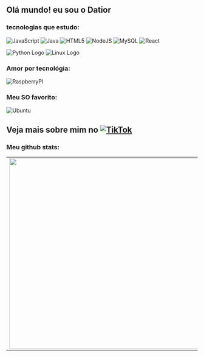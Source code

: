 ## Olá mundo! eu sou o Datior

### tecnologias que estudo:


![JavaScript](https://img.shields.io/badge/javascript-%23323330.svg?style=for-the-badge&logo=javascript&logoColor=%23F7DF1E)
![Java](https://img.shields.io/badge/java-%23ED8B00.svg?style=for-the-badge&logo=java&logoColor=white)
![HTML5](https://img.shields.io/badge/html5-%23E34F26.svg?style=for-the-badge&logo=html5&logoColor=white)
![NodeJS](https://img.shields.io/badge/node.js-6DA55F?style=for-the-badge&logo=node.js&logoColor=white)
![MySQL](https://img.shields.io/badge/mysql-%2300f.svg?style=for-the-badge&logo=mysql&logoColor=white)
![React](https://img.shields.io/badge/react-%2320232a.svg?style=for-the-badge&logo=react&logoColor=%2361DAFB)

![Python Logo](https://img.shields.io/badge/Python-3776AB?style=for-the-badge&logo=python&logoColor=white)
![Linux Logo](https://img.shields.io/badge/Linux-FCC624?style=for-the-badge&logo=linux&logoColor=black)

### Amor por tecnológia: 
![RaspberryPI](https://img.shields.io/badge/RASPBERRY%20PI-C51A4A.svg?&style=for-the-badge&logo=raspberry%20pi&logoColor=white)

### Meu SO favorito:
![Ubuntu](https://img.shields.io/badge/Ubuntu-E95420?style=for-the-badge&logo=ubuntu&logoColor=white)

## Veja mais sobre mim no <a href="https://www.tiktok.com/@datior.leonardo?lang=pt-BR" > ![TikTok](https://img.shields.io/badge/TikTok-%23000000.svg?style=for-the-badge&logo=TikTok&logoColor=white)  </a>


### Meu github stats:
<center>
<table>
    <tr>
        <td><img width="500px" align="left" src="https://github-readme-stats.vercel.app/api?username=D4T10R&show_icons=true&theme=tokyonight" /></td>
        <td><img width="450px" align="left" src="https://github-readme-stats.vercel.app/api/top-langs/?username=D4T10R&layout=compact&langs_count=12&theme=tokyonight&exclude_repo=pandas-notebook,proconsult-mvc,netflix-data"/></td>
    </tr>   
</table>
</center>  
